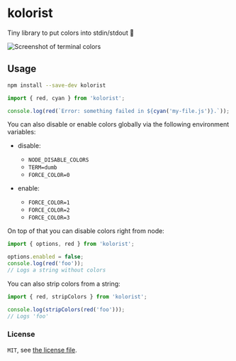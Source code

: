 # kolorist

Tiny library to put colors into stdin/stdout :tada:

![Screenshot of terminal colors](screenshot.png)

## Usage

```bash
npm install --save-dev kolorist
```

```js
import { red, cyan } from 'kolorist';

console.log(red(`Error: something failed in ${cyan('my-file.js')}.`));
```

You can also disable or enable colors globally via the following environment variables:

- disable:
  - `NODE_DISABLE_COLORS`
  - `TERM=dumb`
  - `FORCE_COLOR=0`

- enable:
  - `FORCE_COLOR=1`
  - `FORCE_COLOR=2`
  - `FORCE_COLOR=3`

On top of that you can disable colors right from node:

```js
import { options, red } from 'kolorist';

options.enabled = false;
console.log(red('foo'));
// Logs a string without colors
```

You can also strip colors from a string:

```js
import { red, stripColors } from 'kolorist';

console.log(stripColors(red('foo')));
// Logs 'foo'
```

### License

`MIT`, see [the license file](./LICENSE).
